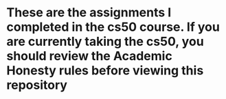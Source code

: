 # These are the assignments I completed in the cs50 course. If you are currently taking the cs50, you should review the Academic Honesty rules before viewing this repository
